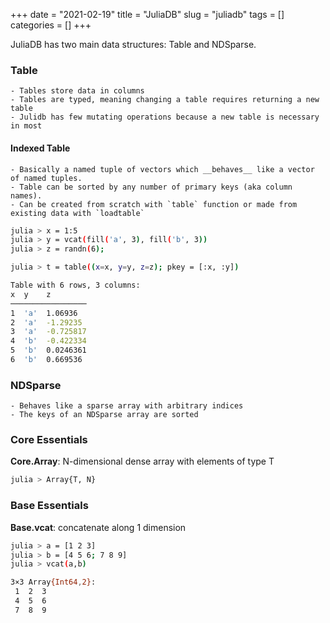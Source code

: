 +++ 
date = "2021-02-19"
title = "JuliaDB"
slug = "juliadb"
tags = []
categories = []
+++

JuliaDB has two main data structures: Table and NDSparse.


### Table
    - Tables store data in columns
    - Tables are typed, meaning changing a table requires returning a new table
    - Julidb has few mutating operations because a new table is necessary in most 

#### Indexed Table
    - Basically a named tuple of vectors which __behaves__ like a vector of named tuples.
    - Table can be sorted by any number of primary keys (aka column names).
    - Can be created from scratch with `table` function or made from existing data with `loadtable`

```sh
julia > x = 1:5
julia > y = vcat(fill('a', 3), fill('b', 3))
julia > z = randn(6);

julia > t = table((x=x, y=y, z=z); pkey = [:x, :y])

Table with 6 rows, 3 columns:
x  y    z
─────────────────
1  'a'  1.06936
2  'a'  -1.29235
3  'a'  -0.725817
4  'b'  -0.422334
5  'b'  0.0246361
6  'b'  0.669536
```

### NDSparse
    - Behaves like a sparse array with arbitrary indices
    - The keys of an NDSparse array are sorted


### Core Essentials

__Core.Array__: N-dimensional dense array with elements of type T

```sh
julia > Array{T, N}
```

### Base Essentials

__Base.vcat__: concatenate along 1 dimension

```sh
julia > a = [1 2 3]
julia > b = [4 5 6; 7 8 9]
julia > vcat(a,b)

3×3 Array{Int64,2}:
 1  2  3
 4  5  6
 7  8  9
```
